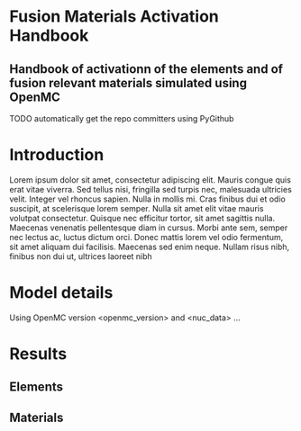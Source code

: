 # Fusion Materials Activation Handbook

## Handbook of activationn of the elements and of fusion relevant materials simulated using OpenMC

<committers> TODO automatically get the repo committers using PyGithub

# Introduction

Lorem ipsum dolor sit amet, consectetur adipiscing elit. Mauris congue quis erat vitae viverra. Sed tellus nisi, fringilla sed turpis nec, malesuada ultricies velit. Integer vel rhoncus sapien. Nulla in mollis mi. Cras finibus dui et odio suscipit, at scelerisque lorem semper. Nulla sit amet elit vitae mauris volutpat consectetur. Quisque nec efficitur tortor, sit amet sagittis nulla. Maecenas venenatis pellentesque diam in cursus. Morbi ante sem, semper nec lectus ac, luctus dictum orci. Donec mattis lorem vel odio fermentum, sit amet aliquam dui facilisis. Maecenas sed enim neque. Nullam risus nibh, finibus non dui ut, ultrices laoreet nibh

# Model details

Using OpenMC version <openmc_version> and <nuc_data> ...

# Results

## Elements

<elements>

## Materials

<materials>